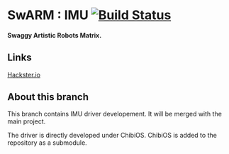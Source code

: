 # SwARM : IMU [![Build Status](https://travis-ci.org/rose-projects/SwARM.svg?branch=imu)](https://travis-ci.org/rose-projects/SwARM)

#### Swaggy Artistic Robots Matrix.

## Links

[Hackster.io](https://www.hackster.io/perceval/swarm-c362dd)

## About this branch

This branch contains IMU driver developement. It will be merged with the main
project.

The driver is directly developed under ChibiOS. ChibiOS is added to the repository as a submodule.